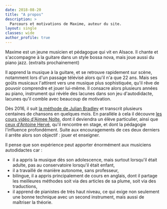 ```yaml
---
date: 2018-08-20
title: "A propos"
description: >
  Parcours et motivations de Maxime, auteur du site.
layout: single
classes: wide
author_profile: true
---
```


Maxime est un jeune musicien et pédagogue qui vit en Alsace. Il chante et 
s'accompagne à la guitare dans un style bossa nova, mais joue aussi du piano 
jazz. (extraits prochainement)

Il apprend la musique à la guitare, et se retrouve rapidement sur scène, 
notamment lors d'un passage télévisé alors qu'il n'a que 22 ans. Mais ses goûts 
musicaux l'attirent vers une musique plus sophistiquée, qu'il rêve de pouvoir 
comprendre et jouer lui-même. Il consacre alors plusieurs années au piano, 
instrument qui révèle des lacunes dans son jeu d'autodidacte, lacunes qu'il 
comble avec beaucoup de motivation.

Dès 2016, il suit [la méthode de Julian Bradley][musical-ear] et transcrit 
plusieurs centaines de chansons en quelques mois. En parallèle à cela il 
découvre [les cours vidéo d'Aimee Nolte][aimee], dont il deviendra un élève 
particulier, ainsi que [ceux d'Antoine Hervé][antoine], qu'il rencontre en 
stage, et dont la pédagogie l'influence profondément. Suite aux encouragements 
de ces deux derniers il arrête alors son objectif : jouer et enseigner.

Il pense que son expérience peut apporter énormément aux musiciens autodidactes 
car :

- il a appris la musique dès son adolescence, mais surtout lorsqu'il était 
adulte, pas au conservatoire lorsqu'il était enfant,
- il a travaillé de manière autonome, sans professeur,
- bilingue, il a appris principalement de cours en anglais, dont il partage les 
meilleures méthodes soit via des articles de sa plume, soit via des 
traductions,
- il apprend de pianistes de très haut niveau, ce qui exige non seulement une 
bonne technique avec un second instrument, mais aussi de maîtriser la théorie.

[musical-ear]:http://www.themusicalear.com
[aimee]:https://www.youtube.com/user/NolteFam
[antoine]:https://www.youtube.com/user/AntoineHerveOfficial
